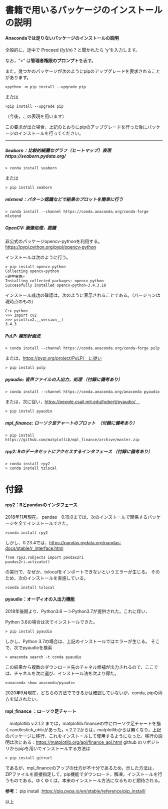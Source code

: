 # 書籍で用いるパッケージのインストールの説明
#### Anacondaでは足りないパッケージのインストールの説明

全般的に，途中で Proceed ([y]/n) ? と聞かれたら ‘y’を入力します。

なお，“>” は<strong>管理者権限のプロンプト</strong>を表す。

また，幾つかのパッケージが次のようにpipのアップグレードを要求されることがあります。
```
>python -m pip install --upgrade pip
```
または
```
>pip install --upgrade pip
```
（今後，この表現を用います）

この要求が出た場合，上記のとおりにpipのアップグレードを行った後にパッケージのインストールを行ってください。

--------------------------------------

##### Seaborn：比較的綺麗なグラフ（ヒートマップ）表現https://seaborn.pydata.org/
```
> conda install seaborn
```
または
```
> pip install seaborn
```
##### mlxtend：パターン認識などで結果のプロットを簡単に行う
```
> conda install --channel https://conda.anaconda.org/conda-forge mlxtend
```

##### OpenCV: 画像処理，認識

非公式のパッケージopencv-pythonを利用する。　https://pypi.python.org/pypi/opencv-python

インストールは次のように行う。
```
> pip install opencv-python
Collecting opencv-python
<途中省略>
Installing collected packages: opencv-python
Successfully installed opencv-python-3.4.3.18
```

インストール成功の確認は，次のように表示されることである。（バージョンは現時点のもの） 
    
```
C:> python
>>> import cv2
>>> print(cv2.__version__)
3.4.3
```

##### PuLP: 線形計画法
```
> conda install --channel https://conda.anaconda.org/conda-forge pulp
```
または，https://pypi.org/project/PuLP/　に従い
```
> pip install pulp
```

##### pyaudio: 音声ファイルの入出力，処理 （付録に備考あり）
```
> conda install --channel https://conda.anaconda.org/anaconda pyaudio
```
または，次に従い，https://people.csail.mit.edu/hubert/pyaudio/　
```
> pip install pyaudio
```

##### mpl_finance: ローソク足チャートのプロット　（付録に備考あり）
```
> pip install https://github.com/matplotlib/mpl_finance/archive/master.zip
```

##### rpy2: Rのデータセットにアクセスするインタフェース （付録に備考あり）
```
> conda install rpy2
> conda install tzlocal
```

# 付録

#### rpy2：Rとpandasのインタフェース
2018年11月現在。
pandas　0.19.0までは、次のインストールで関係するパッケージを全てインストールできた。
```
>conda install rpy2
```

しかし、0.23.4では、https://pandas.pydata.org/pandas-docs/stable/r_interface.html
```
from rpy2.robjects import pandas2ri
pandas2ri.activate()
```
の実行で、なぜか、txlocalをインポートできないというエラーが生じる。
そのため、次のインストールを実施している。
```
>conda install txlocal
```

#### pyaudio：オーディオの入出力機能
2018年後期より、Python3.6 ー＞Python3.7が提供された。これに伴い、

Python 3.6の場合は次でインストールできた。
```
> pip install pyaudio
```

しかし、Python 3.7の場合は、上記のインストールではエラーが生じる。
そこで、次でpyaudioを検索
```
> anaconda search -t conda pyaudio
```
この結果から複数のダウンロード先のチャネル候補が出力されるので、ここでは、チャネルを次に選び、インストール法を次より得た。
```
>anaconda show anaconda/pyaudio
```

2020年9月現在，どちらの方法でできるかは確認していないが，conda, pipの両方を試されたい。


#### mpl_finance ：ローソク足チャート
　matplotlib v.2.1.2 までは，matplotlib.financeの中にローソク足チャートを描くcandlestick_ohlcがあった。v.2.2.2からは，matplotlibからは無くなり，上記のパッケージに移行，これをインストールして使用するようになった。移行の説明は次にある：https://matplotlib.org/api/finance_api.html
 github のリポジトリからpipを用いてインストールする方法は
```
> pip install git+url
```

であるが，mpl_financeのアップの仕方が不十分であるため，示した方法は，ZIPファイルを直接指定して，pip機能でダウンロード，解凍，インストールを行うものである。ゆくゆくは，本来のインストール方法になるものと期待される。

**参考：**
pip install :https://pip.pypa.io/en/stable/reference/pip_install/ 

以上

